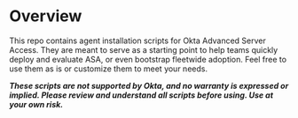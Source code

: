 # Overview
This repo contains agent installation scripts for Okta Advanced Server Access.  They are meant to serve as a starting point to help teams quickly deploy and evaluate ASA, or even bootstrap fleetwide adoption.  Feel free to use them as is or customize them to meet your needs.  

**_These scripts are not supported by Okta, and no warranty is expressed or implied.  Please review and understand all scripts before using.  Use at your own risk._**

